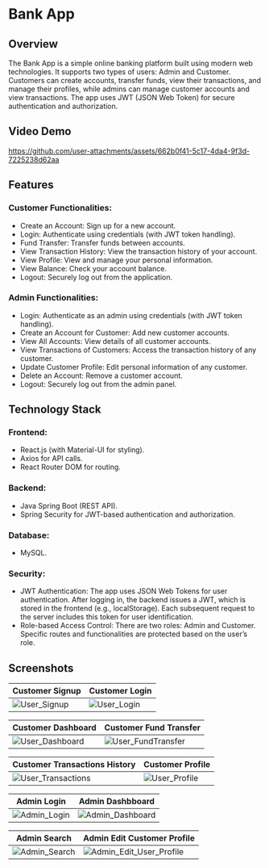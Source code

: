 # Bank App
## Overview
The Bank App is a simple online banking platform built using modern web technologies. It supports two types of users: Admin and Customer. Customers can create accounts, transfer funds, view their transactions, and manage their profiles, while admins can manage customer accounts and view transactions. The app uses JWT (JSON Web Token) for secure authentication and authorization.

## Video Demo

https://github.com/user-attachments/assets/662b0f41-5c17-4da4-9f3d-7225238d62aa


## Features
### Customer Functionalities:
* Create an Account: Sign up for a new account. <br/>
* Login: Authenticate using credentials (with JWT token handling). <br/>
* Fund Transfer: Transfer funds between accounts. <br/>
* View Transaction History: View the transaction history of your account. <br/>
* View Profile: View and manage your personal information. <br/>
* View Balance: Check your account balance. <br/>
* Logout: Securely log out from the application. <br/>
### Admin Functionalities:
* Login: Authenticate as an admin using credentials (with JWT token handling). <br/>
* Create an Account for Customer: Add new customer accounts. <br/>
* View All Accounts: View details of all customer accounts. <br/>
* View Transactions of Customers: Access the transaction history of any customer. <br/>
* Update Customer Profile: Edit personal information of any customer. <br/>
* Delete an Account: Remove a customer account. <br/>
* Logout: Securely log out from the admin panel. <br/>
## Technology Stack
### Frontend:

* React.js (with Material-UI for styling). <br/>
* Axios for API calls. <br/>
* React Router DOM for routing. <br/>
### Backend:

* Java Spring Boot (REST API). <br/>
* Spring Security for JWT-based authentication and authorization. <br/>
### Database:

* MySQL.
### Security:


* JWT Authentication: The app uses JSON Web Tokens for user authentication. After logging in, the backend issues a JWT, which is stored in the frontend (e.g., localStorage). Each subsequent request to the server includes this token for user identification. <br/>
* Role-based Access Control: There are two roles: Admin and Customer. Specific routes and functionalities are protected based on the user’s role. <br/>

## Screenshots

|  Customer Signup                              |  Customer Login                               |
|-----------------------------------------|-----------------------------------------|
| ![User_Signup](https://github.com/user-attachments/assets/5e4c2dd0-1cbc-464a-92dc-ec7fe0e9216f) | ![User_Login](https://github.com/user-attachments/assets/b929779f-993d-402f-87bd-855a0652aa65) |

|  Customer Dashboard                              |  Customer Fund Transfer                               |
|-----------------------------------------|-----------------------------------------|
| ![User_Dashboard](https://github.com/user-attachments/assets/60fc8b83-47e6-4fad-9d86-241fd1e7535d) | ![User_FundTransfer](https://github.com/user-attachments/assets/5b05ee17-a1fe-456b-84de-ddbb714dfa3e) |

|  Customer Transactions History                              |  Customer Profile                               |
|-----------------------------------------|-----------------------------------------|
| ![User_Transactions](https://github.com/user-attachments/assets/31d4bf5b-81a5-4761-8925-073f5c2e1a7e) | ![User_Profile](https://github.com/user-attachments/assets/59a7d03a-9651-4965-bf83-82d610d0fec4) |

|  Admin Login                              |  Admin Dashbboard                               |
|-----------------------------------------|-----------------------------------------|
| ![Admin_Login](https://github.com/user-attachments/assets/36a36913-4d36-490f-8ac5-a832efcdbc1b) | ![Admin_Dashboard](https://github.com/user-attachments/assets/59389e47-4165-48c7-a0bc-1b7aaaad65f8) |

|  Admin Search                              |  Admin Edit Customer Profile                               |
|-----------------------------------------|-----------------------------------------|
| ![Admin_Search](https://github.com/user-attachments/assets/b5a64c59-7c1b-45f3-b974-8aa7b0384139) | ![Admin_Edit_User_Profile](https://github.com/user-attachments/assets/495999d2-6742-44b0-bf58-69e3e210bb04) |
